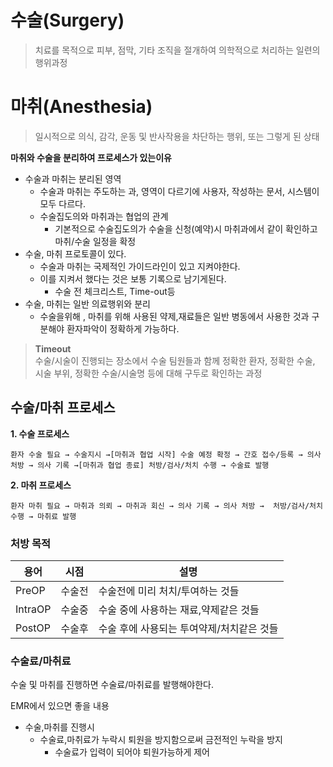 # 수술(Surgery) 
>치료를 목적으로 피부, 점막, 기타 조직을 절개하여 의학적으로 처리하는 일련의 행위과정


# 마취(Anesthesia)
> 일시적으로 의식, 감각, 운동 및 반사작용을 차단하는 행위, 또는 그렇게 된 상태

**마취와 수술을 분리하여 프로세스가 있는이유**
- 수술과 마취는 분리된 영역
  - 수술과 마취는 주도하는 과, 영역이 다르기에 사용자, 작성하는 문서, 시스템이 모두 다르다.
  - 수술집도의와 마취과는 협업의 관계
    - 기본적으로 수술집도의가 수술을 신청(예약)시 마취과에서 같이 확인하고 마취/수술 일정을 확정
- 수술, 마취 프로토콜이 있다.
    - 수술과 마취는 국제적인 가이드라인이 있고 지켜야한다.
    - 이를 지켜서 했다는 것은 보통 기록으로 남기게된다.
      - 수술 전 체크리스트, Time-out등
- 수술, 마취는 일반 의료행위와 분리
  - 수술을위해 , 마취를 위해 사용된 약제,재료들은 일반 병동에서 사용한 것과 구분해야 환자파악이 정확하게 가능하다.

>**Timeout**<br> 수술/시술이 진행되는 장소에서 수술 팀원들과 함께 정확한 환자, 정확한 수술, 시술 부위, 정확한 수술/시술명 등에 대해 구두로 확인하는 과정

## 수술/마취 프로세스
**1. 수술 프로세스**
```
환자 수술 필요 → 수술지시 →[마취과 협업 시작] 수술 예정 확정 → 간호 접수/등록 → 의사 처방 → 의사 기록 →[마취과 협업 종료] 처방/검사/처치 수행 → 수술료 발행 
```


**2. 마취 프로세스**
```
환자 마취 필요 → 마취과 의뢰 → 마취과 회신 → 의사 기록 → 의사 처방 →  처방/검사/처치 수행 → 마취료 발행 
```

### 처방 목적
|용어|시점 | 설명|
|---|---|---|
|PreOP| 수술전| 수술전에 미리 처치/투여하는 것들|
|IntraOP |수술중 |수술 중에 사용하는 재료,약제같은 것들| 
|PostOP | 수술후| 수술 후에 사용되는 투여약제/처치같은 것들|
 
### 수술료/마취료
수술 및 마취를 진행하면 수술료/마취료를 발행해야한다.<br>

EMR에서 있으면 좋을 내용
- 수술,마취를 진행시
  - 수술료,마취료가 누락시 퇴원을 방지함으로써 금전적인 누락을 방지
    - 수술료가 입력이 되어야 퇴원가능하게 제어
